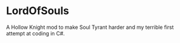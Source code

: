 # LordOfSouls
A Hollow Knight mod to make Soul Tyrant harder and my terrible first attempt at coding in C#.
